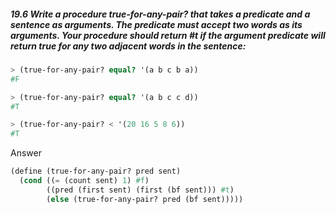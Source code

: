 ##### 19.6 Write a procedure true-for-any-pair? that takes a predicate and a sentence as arguments. The predicate must accept two words as its arguments. Your procedure should return #t if the argument predicate will return true for any two adjacent words in the sentence:
```Scheme
> (true-for-any-pair? equal? '(a b c b a))
#F

> (true-for-any-pair? equal? '(a b c c d))
#T

> (true-for-any-pair? < '(20 16 5 8 6))
#T
```

Answer

```Scheme
(define (true-for-any-pair? pred sent)
  (cond ((= (count sent) 1) #f)
        ((pred (first sent) (first (bf sent))) #t)
        (else (true-for-any-pair? pred (bf sent)))))
```

